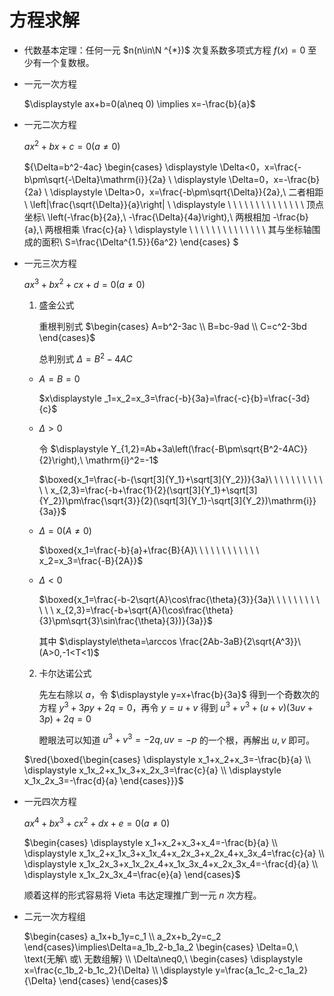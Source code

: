 # 方程求解

- 代数基本定理：任何一元 $n(n\in\N ^{*})$ 次复系数多项式方程 $f(x)=0$ 至少有一个复数根。

- 一元一次方程

  $\displaystyle ax+b=0(a\neq 0) \implies x=-\frac{b}{a}$
  
- 一元二次方程

	$ax^2+bx+c=0(a\neq0)$
   
   ${\Delta=b^2-4ac} \begin{cases}
   \displaystyle \Delta<0，x=\frac{-b\pm\sqrt{-\Delta}\mathrm{i}}{2a} \\
   \displaystyle \Delta=0，x=-\frac{b}{2a} \\
   \displaystyle \Delta>0，x=\frac{-b\pm\sqrt{\Delta}}{2a},\ 二者相距\  \left|\frac{\sqrt{\Delta}}{a}\right| \\
   \displaystyle \ \ \ \ \ \ \ \ \ \ \ \ \ \ 顶点坐标\ \left(-\frac{b}{2a},\ -\frac{\Delta}{4a}\right),\ 两根相加 -\frac{b}{a},\ 两根相乘 \frac{c}{a} \\
   \displaystyle \ \ \ \ \ \ \ \ \ \ \ \ \ \ 其与坐标轴围成的面积\  S=\frac{\Delta^{1.5}}{6a^2}
   \end{cases}
   $
   
- 一元三次方程
	
   $ax^3+bx^2+cx+d=0(a\neq0)$
   
   1. 盛金公式

       重根判别式 $\begin{cases} A=b^2-3ac \\ B=bc-9ad \\ C=c^2-3bd \end{cases}$

       总判别式 $\Delta=B^2-4AC$

     - $A=B=0$

       $x\displaystyle _1=x_2=x_3=\frac{-b}{3a}=\frac{-c}{b}=\frac{-3d}{c}$
    
     - $\Delta>0$

       令 $\displaystyle Y_{1,2}=Ab+3a\left(\frac{-B\pm\sqrt{B^2-4AC}}{2}\right),\ \mathrm{i}^2=-1$

       $\boxed{x_1=\frac{-b-(\sqrt[3]{Y_1}+\sqrt[3]{Y_2})}{3a}\ \ \ \ \ \ \ \ \ \ \ \ x_{2,3}=\frac{-b+\frac{1}{2}(\sqrt[3]{Y_1}+\sqrt[3]{Y_2})\pm\frac{\sqrt{3}}{2}(\sqrt[3]{Y_1}-\sqrt[3]{Y_2})\mathrm{i}}{3a}}$

     - $\Delta=0(A\neq 0)$

       $\boxed{x_1=\frac{-b}{a}+\frac{B}{A}\ \ \ \ \ \ \ \ \ \ \ \ x_2=x_3=\frac{-B}{2A}}$
  
     - $\Delta<0$

       $\boxed{x_1=\frac{-b-2\sqrt{A}\cos\frac{\theta}{3}}{3a}\ \ \ \ \ \ \ \ \ \ \ \ x_{2,3}=\frac{-b+\sqrt{A}(\cos\frac{\theta}{3}\pm\sqrt{3}\sin\frac{\theta}{3})}{3a}}$

       其中 $\displaystyle\theta=\arccos \frac{2Ab-3aB}{2\sqrt{A^3}}\ (A>0,-1<T<1)$
  
   2. 卡尔达诺公式
   
       先左右除以 $a$，令 $\displaystyle y=x+\frac{b}{3a}$ 得到一个奇数次的方程 $y^3+3py+2q=0$，再令 $y=u+v$ 得到 $u^3+v^3+(u+v)(3uv+3p)+2q=0$
    
       瞪眼法可以知道 $u^3+v^3=-2q,uv=-p$ 的一个根，再解出 $u,v$ 即可。

   $\red{\boxed{\begin{cases}
    \displaystyle x_1+x_2+x_3=-\frac{b}{a} \\
    \displaystyle x_1x_2+x_1x_3+x_2x_3=\frac{c}{a} \\
    \displaystyle x_1x_2x_3=-\frac{d}{a}
   \end{cases}}}$

- 一元四次方程
  
  $ax^4+bx^3+cx^2+dx+e=0(a\neq 0)$

  $\begin{cases}
    \displaystyle x_1+x_2+x_3+x_4=-\frac{b}{a} \\
    \displaystyle x_1x_2+x_1x_3+x_1x_4+x_2x_3+x_2x_4+x_3x_4=\frac{c}{a} \\
    \displaystyle x_1x_2x_3+x_1x_2x_4+x_1x_3x_4+x_2x_3x_4=-\frac{d}{a} \\
    \displaystyle x_1x_2x_3x_4=\frac{e}{a}
  \end{cases}$

  顺着这样的形式容易将 $\mathrm{Vieta}$ 韦达定理推广到一元 $n$ 次方程。

- 二元一次方程组

	$\begin{cases}
    a_1x+b_1y=c_1 \\
    a_2x+b_2y=c_2
    \end{cases}\implies\Delta=a_1b_2-b_1a_2 \begin{cases}
   \Delta=0,\ \text{无解\ 或\ 无数组解} \\
   \Delta\neq0,\ \begin{cases}
   \displaystyle x=\frac{c_1b_2-b_1c_2}{\Delta} \\
   \displaystyle y=\frac{a_1c_2-c_1a_2}{\Delta}
   \end{cases}
   \end{cases}$